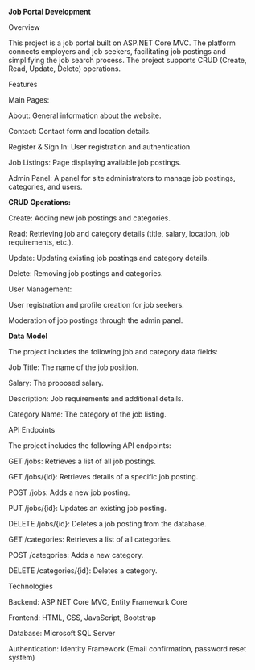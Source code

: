 **Job Portal Development**

Overview

This project is a job portal built on ASP.NET Core MVC. The platform connects employers and job seekers, facilitating job postings and simplifying the job search process. The project supports CRUD (Create, Read, Update, Delete) operations.

Features

Main Pages:

About: General information about the website.

Contact: Contact form and location details.

Register & Sign In: User registration and authentication.

Job Listings: Page displaying available job postings.

Admin Panel: A panel for site administrators to manage job postings, categories, and users.

**CRUD Operations:**

Create: Adding new job postings and categories.

Read: Retrieving job and category details (title, salary, location, job requirements, etc.).

Update: Updating existing job postings and category details.

Delete: Removing job postings and categories.

User Management:

User registration and profile creation for job seekers.

Moderation of job postings through the admin panel.

**Data Model**

The project includes the following job and category data fields:

Job Title: The name of the job position.

Salary: The proposed salary.

Description: Job requirements and additional details.

Category Name: The category of the job listing.

API Endpoints

The project includes the following API endpoints:

GET /jobs: Retrieves a list of all job postings.

GET /jobs/{id}: Retrieves details of a specific job posting.

POST /jobs: Adds a new job posting.

PUT /jobs/{id}: Updates an existing job posting.

DELETE /jobs/{id}: Deletes a job posting from the database.

GET /categories: Retrieves a list of all categories.

POST /categories: Adds a new category.

DELETE /categories/{id}: Deletes a category.

Technologies

Backend: ASP.NET Core MVC, Entity Framework Core

Frontend: HTML, CSS, JavaScript, Bootstrap

Database: Microsoft SQL Server

Authentication: Identity Framework (Email confirmation, password reset system)

